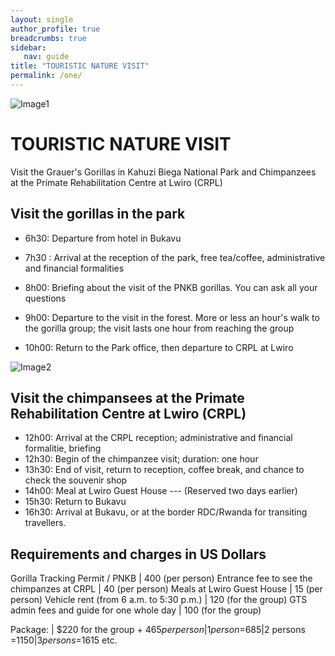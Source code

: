 ```yaml
---
layout: single
author_profile: true
breadcrumbs: true
sidebar:
   nav: guide
title: "TOURISTIC NATURE VISIT"
permalink: /one/
---
```


![Image1](../assets/images/image1a.jpg)


# TOURISTIC NATURE VISIT

Visit the Grauer's Gorillas in Kahuzi Biega National Park and Chimpanzees at the Primate Rehabilitation Centre at Lwiro (CRPL)

## Visit the gorillas in the park

* 6h30: Departure from hotel in Bukavu

* 7h30 : Arrival at the reception of the park, free tea/coffee, administrative and financial formalities

* 8h00: Briefing about the visit of the PNKB gorillas. You can ask all your questions                                                                                 
* 9h00: Departure to the visit in the forest. More or less an hour's walk to the gorilla group; the  visit lasts one hour from reaching the group

* 10h00: Return to the Park office, then departure to CRPL at Lwiro


![Image2](../assets/images/image1b.jpg)


## Visit the chimpansees at the Primate Rehabilitation Centre at Lwiro (CRPL)

* 12h00: Arrival at the  CRPL reception; administrative and financial formalitie, briefing   
* 12h30: Begin of the chimpanzee visit; duration: one hour 
* 13h30: End of visit, return to reception, coffee break, and chance to check the souvenir shop 
* 14h00: Meal at Lwiro Guest House --- (Reserved two days earlier)
* 15h30: Return to Bukavu  
* 16h30: Arrival at Bukavu, or at the border RDC/Rwanda for transiting travellers.



## Requirements and charges in US Dollars  

Gorilla Tracking Permit / PNKB | 400 (per person)
Entrance fee to see the chimpanzes at CRPL |  40 (per person)
Meals at Lwiro Guest House  | 15 (per person)
Vehicle rent (from 6 a.m. to 5:30 p.m.) | 120 (for the group)
GTS admin fees and guide for one whole day | 100 (for the group)

Package: | $220 for the group + $465 per person|1 person =$685|2 persons =$1150|3 persons =$1615 etc.

 <!--- Package :	USD par X nombre + équipes des touristes --->
